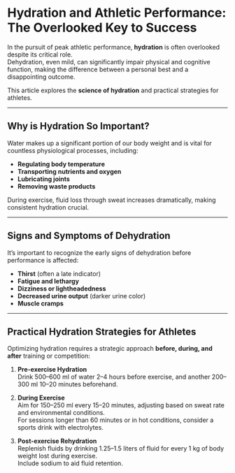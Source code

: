# Hydration and Athletic Performance: The Overlooked Key to Success

In the pursuit of peak athletic performance, <b>hydration</b> is often overlooked despite its critical role.  
Dehydration, even mild, can significantly impair physical and cognitive function, making the difference between a personal best and a disappointing outcome.  

This article explores the <b>science of hydration</b> and practical strategies for athletes.

---

## Why is Hydration So Important?

Water makes up a significant portion of our body weight and is vital for countless physiological processes, including:

- <b>Regulating body temperature</b>  
- <b>Transporting nutrients and oxygen</b>  
- <b>Lubricating joints</b>  
- <b>Removing waste products</b>  

During exercise, fluid loss through sweat increases dramatically, making consistent hydration crucial.

---

## Signs and Symptoms of Dehydration

It’s important to recognize the early signs of dehydration before performance is affected:

- <b>Thirst</b> (often a late indicator)  
- <b>Fatigue and lethargy</b>  
- <b>Dizziness or lightheadedness</b>  
- <b>Decreased urine output</b> (darker urine color)  
- <b>Muscle cramps</b>  

---

## Practical Hydration Strategies for Athletes

Optimizing hydration requires a strategic approach <b>before, during, and after</b> training or competition:

1. <b>Pre-exercise Hydration</b>  
   Drink 500–600 ml of water 2–4 hours before exercise, and another 200–300 ml 10–20 minutes beforehand.  

2. <b>During Exercise</b>  
   Aim for 150–250 ml every 15–20 minutes, adjusting based on sweat rate and environmental conditions.  
   For sessions longer than 60 minutes or in hot conditions, consider a sports drink with electrolytes.  

3. <b>Post-exercise Rehydration</b>  
   Replenish fluids by drinking 1.25–1.5 liters of fluid for every 1 kg of body weight lost during exercise.  
   Include sodium to aid fluid retention.  
<br>
